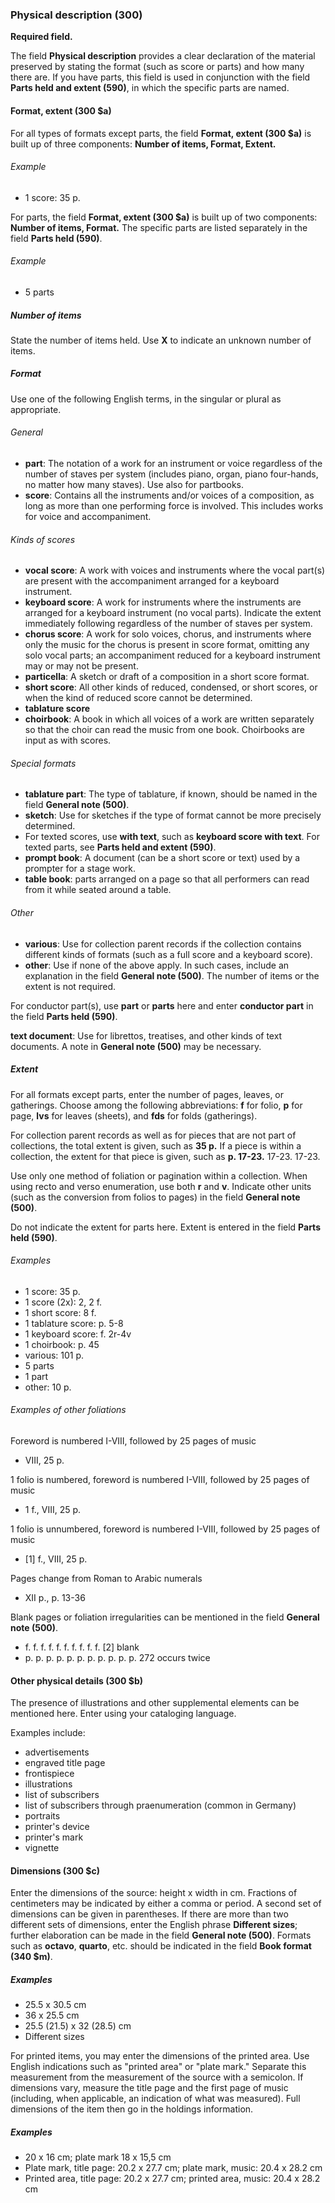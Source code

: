 ### Physical description (300)

**Required field.**

The field **Physical description** provides a clear declaration of the material preserved by stating the format (such as score or parts) and how many there are. If you have parts, this field is used in conjunction with the field **Parts held and extent (590)**, in which the specific parts are named.

#### Format, extent (300 $a)

For all types of formats except parts, the field **Format, extent (300 $a)** is built up of three components: **Number of items, Format, Extent.**

###### Example

- 1 score: 35 p.

For parts, the field **Format, extent (300 $a)** is built up of two components: **Number of items, Format.** The specific parts are listed separately in the field **Parts held (590)**.

###### Example

- 5 parts

##### Number of items

State the number of items held. Use **X** to indicate an unknown number of items.

##### Format

Use one of the following English terms, in the singular or plural as appropriate.

###### General

- **part**: The notation of a work for an instrument or voice regardless of the number of staves per system (includes piano, organ, piano four-hands, no matter how many staves). Use also for partbooks.
- **score**: Contains all the instruments and/or voices of a composition, as long as more than one performing force is involved. This includes works for voice and accompaniment.

###### Kinds of scores

- **vocal score**: A work with voices and instruments where the vocal part(s) are present with the accompaniment arranged for a keyboard instrument.
- **keyboard score**: A work for instruments where the instruments are arranged for a keyboard instrument (no vocal parts). Indicate the extent immediately following regardless of the number of staves per system.
- **chorus score**: A work for solo voices, chorus, and instruments where only the music for the chorus is present in score format, omitting any solo vocal parts; an accompaniment reduced for a keyboard instrument may or may not be present.
- **particella**: A sketch or draft of a composition in a short score format.
- **short score**: All other kinds of reduced, condensed, or short scores, or when the kind of reduced score cannot be determined.
- **tablature score**
- **choirbook**: A book in which all voices of a work are written separately so that the choir can read the music from one book. Choirbooks are input as with scores.

###### Special formats

- **tablature part**: The type of tablature, if known, should be named in the field **General note (500)**.
- **sketch**: Use for sketches if the type of format cannot be more precisely determined.
- For texted scores, use **with text**, such as **keyboard score with text**. For texted parts, see **Parts held and extent (590)**.
- **prompt book**: A document (can be a short score or text) used by a prompter for a stage work.
- **table book**: parts arranged on a page so that all performers can read from it while seated around a table.

###### Other

- **various**: Use for collection parent records if the collection contains different kinds of formats (such as a full score and a keyboard score).
- **other**: Use if none of the above apply. In such cases, include an explanation in the field **General note (500)**. The number of items or the extent is not required.

For conductor part(s), use **part** or **parts** here and enter **conductor part** in the field **Parts held (590)**.

**text document**: Use for librettos, treatises, and other kinds of text documents. A note in **General note (500)** may be necessary.

##### Extent

For all formats except parts, enter the number of pages, leaves, or gatherings. Choose among the following abbreviations: **f** for folio, **p** for page, **lvs** for leaves (sheets), and **fds** for folds (gatherings).

For collection parent records as well as for pieces that are not part of collections, the total extent is given, such as **35 p.** If a piece is within a collection, the extent for that piece is given, such as **p. 17-23.** 17-23. 17-23.

Use only one method of foliation or pagination within a collection. When using recto and verso enumeration, use both **r** and **v**. Indicate other units (such as the conversion from folios to pages) in the field **General note (500)**.

Do not indicate the extent for parts here. Extent is entered in the field **Parts held (590)**.

###### Examples

- 1 score: 35 p.
- 1 score (2x): 2, 2 f.
- 1 short score: 8 f.
- 1 tablature score: p. 5-8
- 1 keyboard score: f. 2r-4v
- 1 choirbook: p. 45
- various: 101 p.
- 5 parts
- 1 part
- other: 10 p.


###### Examples of other foliations
Foreword is numbered I-VIII, followed by 25 pages of music

- VIII, 25 p.

1 folio is numbered, foreword is numbered I-VIII, followed by 25 pages of music

- 1 f., VIII, 25 p.

1 folio is unnumbered, foreword is numbered I-VIII, followed by 25 pages of music

- [1] f., VIII, 25 p.

Pages change from Roman to Arabic numerals

- XII p., p. 13-36

Blank pages or foliation irregularities can be mentioned in the field **General note (500)**.

- f. f. f. f. f. f. f. f. f. f. [2] blank
- p. p. p. p. p. p. p. p. p. p. p. 272 occurs twice

#### Other physical details (300 $b)

The presence of illustrations and other supplemental elements can be mentioned here. Enter using your cataloging language.

Examples include:

- advertisements
- engraved title page
- frontispiece
- illustrations
- list of subscribers
- list of subscribers through praenumeration (common in Germany)
- portraits
- printer's device
- printer's mark
- vignette

#### Dimensions (300 $c)

Enter the dimensions of the source: height x width in cm. Fractions of centimeters may be indicated by either a comma or period. A second set of dimensions can be given in parentheses. If there are more than two different sets of dimensions, enter the English phrase **Different sizes**; further elaboration can be made in the field **General note (500)**. Formats such as **octavo**, **quarto**, etc. should be indicated in the field **Book format (340 $m)**.

##### Examples

- 25.5 x 30.5 cm
- 36 x 25.5 cm
- 25.5 (21.5) x 32 (28.5) cm
- Different sizes

For printed items, you may enter the dimensions of the printed area. Use English indications such as "printed area" or "plate mark." Separate this measurement from the measurement of the source with a semicolon. If dimensions vary, measure the title page and the first page of music (including, when applicable, an indication of what was measured). Full dimensions of the item then go in the holdings information.

##### Examples

- 20 x 16 cm; plate mark 18 x 15,5 cm
- Plate mark, title page: 20.2 x 27.7 cm; plate mark, music: 20.4 x 28.2 cm
- Printed area, title page: 20.2 x 27.7 cm; printed area, music: 20.4 x 28.2 cm
